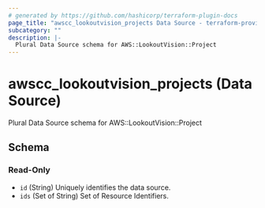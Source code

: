 ```yaml
---
# generated by https://github.com/hashicorp/terraform-plugin-docs
page_title: "awscc_lookoutvision_projects Data Source - terraform-provider-awscc"
subcategory: ""
description: |-
  Plural Data Source schema for AWS::LookoutVision::Project
---
```


# awscc_lookoutvision_projects (Data Source)

Plural Data Source schema for AWS::LookoutVision::Project



<!-- schema generated by tfplugindocs -->
## Schema

### Read-Only

- `id` (String) Uniquely identifies the data source.
- `ids` (Set of String) Set of Resource Identifiers.

